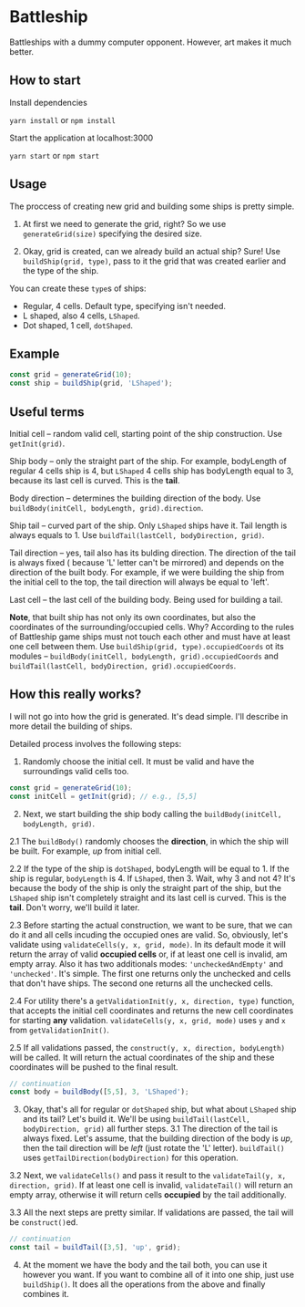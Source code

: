 # Battleship

Battleships with a dummy computer opponent. However, art makes it much better.

## How to start
Install dependencies

`yarn install` or `npm install`

Start the application at localhost:3000

`yarn start` or `npm start`

## Usage

The proccess of creating new grid and building some ships is pretty simple.

1. At first we need to generate the grid, right? So we use `generateGrid(size)` specifying the desired size.

2. Okay, grid is created, can we already build an actual ship? Sure! Use `buildShip(grid, type)`, pass to it the grid that was created earlier and the type of the ship.

You can create these `type`s of ships:
- Regular, 4 cells. Default type, specifying isn't needed.
- L shaped, also 4 cells, `LShaped`.
- Dot shaped, 1 cell, `dotShaped`.

## Example

```javascript
const grid = generateGrid(10);
const ship = buildShip(grid, 'LShaped');
```

## Useful terms
Initial cell – random valid cell, starting point of the ship construction. Use ```getInit(grid)```.

Ship body – only the straight part of the ship. For example, bodyLength of regular 4 cells ship is 4, but `LShaped` 4 cells ship has bodyLength equal to 3, because its last cell is curved. This is the **tail**.

Body direction – determines the building direction of the body. Use ```buildBody(initCell, bodyLength, grid).direction```.

Ship tail – curved part of the ship. Only `LShaped` ships have it. Tail length is always equals to 1. Use ```buildTail(lastCell, bodyDirection, grid)```.

Tail direction – yes, tail also has its bulding direction. The direction of the tail is always fixed ( because 'L' letter can't be mirrored) and depends on the direction of the built body. For example, if we were building the ship from the initial cell to the top, the tail direction will always be equal to 'left'.

Last cell – the last cell of the building body. Being used for building a tail.

**Note**, that built ship has not only its own coordinates, but also the coordinates of the surrounding/occupied cells. Why? According to the rules of Battleship game ships must not touch each other and must have at least one cell between them. Use ```buildShip(grid, type).occupiedCoords``` ot its modules – ```buildBody(initCell, bodyLength, grid).occupiedCoords``` and ```buildTail(lastCell, bodyDirection, grid).occupiedCoords```.

## How this really works?

I will not go into how the grid is generated. It's dead simple.
I'll describe in more detail the building of ships.

Detailed process involves the following steps:
1. Randomly choose the initial cell. It must be valid and have the surroundings valid cells too.

```javascript
const grid = generateGrid(10);
const initCell = getInit(grid); // e.g., [5,5]
```

2. Next, we start building the ship body calling the ```buildBody(initCell, bodyLength, grid)```.

  2.1 The ```buildBody()``` randomly chooses the **direction**, in which the ship will be built. For example, *up* from initial cell.

  2.2 If the type of the ship is `dotShaped`, bodyLength will be equal to 1.
  If the ship is regular, `bodyLength` is 4.
  If `LShaped`, then 3. Wait, why 3 and not 4? It's because the body of the ship is only the straight part of the ship, but the `LShaped` ship isn't completely straight and its last cell is curved. This is the **tail**. Don't worry, we'll build it later.

  2.3 Before starting the actual construction, we want to be sure, that we can do it and all cells incuding the occupied ones are valid. So, obviously, let's validate using ```validateCells(y, x, grid, mode)```. In its default mode it will return the array of valid **occupied cells** or, if at least one cell is invalid, am empty array. Also it has two additionals modes: `'uncheckedAndEmpty'` and `'unchecked'`. It's simple. The first one returns only the unchecked and cells that don't have ships. The second one returns all the unchecked cells.

  2.4 For utility there's a ```getValidationInit(y, x, direction, type)``` function, that accepts the initial cell coordinates and returns the new cell coordinates for starting **any** validation. ```validateCells(y, x, grid, mode)``` uses `y` and `x` from ```getValidationInit()```.

  2.5 If all validations passed, the ```construct(y, x, direction, bodyLength)``` will be called. It will return the actual coordinates of the ship and these coordinates will be pushed to the final result.

```javascript
// continuation
const body = buildBody([5,5], 3, 'LShaped');
```

3. Okay, that's all for regular or `dotShaped` ship, but what about `LShaped` ship and its tail? Let's build it. We'll be using ```buildTail(lastCell, bodyDirection, grid)``` all further steps.
  3.1 The direction of the tail is always fixed. Let's assume, that the building direction of the body is *up*, then the tail direction will be *left* (just rotate the 'L' letter). ```buildTail()``` uses ```getTailDirection(bodyDirection)``` for this operation.

  3.2 Next, we ```validateCells()``` and pass it result to the ```validateTail(y, x, direction, grid)```. If at least one cell is invalid, ```validateTail()``` will return an empty array, otherwise it will return cells **occupied** by the tail additionally.

  3.3 All the next steps are pretty similar. If validations are passed, the tail will be ```construct()```ed.

```javascript
// continuation
const tail = buildTail([3,5], 'up', grid);
```

4. At the moment we have the body and the tail both, you can use it however you want. If you want to combine all of it into one ship, just use ```buildShip()```. It does all the operations from the above and finally combines it.
